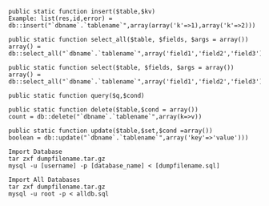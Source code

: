 	public static function insert($table,$kv)	
	Example: list(res,id,error) = db::insert("`dbname`.`tablename`",array(array('k'=>1),array('k'=>2)))

	public static function select_all($table, $fields, $args = array())
	array() = db::select_all("`dbname`.`tablename`",array('field1','field2','field3'),array('where'=>array(k=>v),'limit'=>array(5,0)))
	
	public static function select($table, $fields, $args = array())
	array() = db::select_all("`dbname`.`tablename`",array('field1','field2','field3'),array('where'=>array(k=>v),'limit'=>array(5,0)))
	
	public static function query($q,$cond)
    
	public static function delete($table,$cond = array())
	count = db::delete("`dbname`.`tablename`",array(k=>v))

	public static function update($table,$set,$cond =array())
	boolean = db::update("`dbname`.`tablename`",array('key'=>'value')))

    Import Database
    tar zxf dumpfilename.tar.gz
    mysql -u [username] -p [database_name] < [dumpfilename.sql]

    Import All Databases
    tar zxf dumpfilename.tar.gz
    mysql -u root -p < alldb.sql


